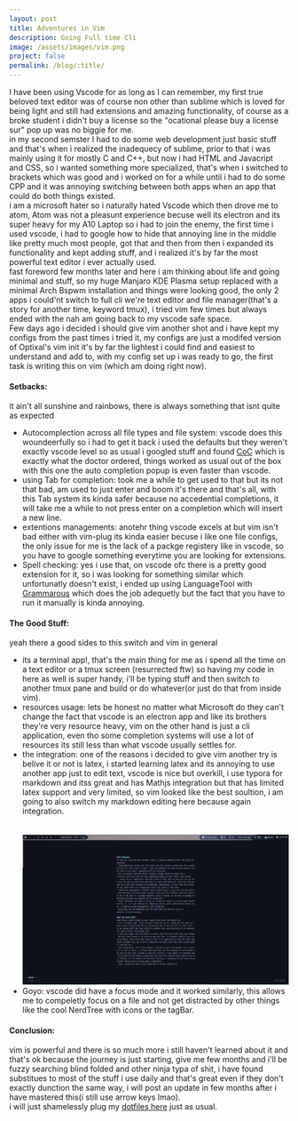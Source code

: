 ```yaml
---
layout: post
title: Adventures in Vim
description: Going Full time Cli
image: /assets/images/vim.png
project: false
permalink: /blog/:title/
---
```



I have been using Vscode for as long as I can remember, my first true beloved
text editor was of course non other than sublime which is loved for being light
and still had extensions and amazing functionality, of course as a broke student
i didn't buy a license so the "ocational please buy a license sur" pop up was no
biggie for me. <br>
in my second semster I had to do some web development just basic stuff and
that's when i realized the inadequecy of sublime, prior to that i was mainly
using it for mostly C and C++, but now i had HTML and  Javacript and CSS, so i
wanted something more specialized, that's when i switched to brackets which was
good and i worked on for a while until i had to do some CPP and it was annoying
switching between both apps when an app that could do both things existed.<br>
i am a microsoft hater so i naturally hated Vscode which then drove me to atom,
Atom was not a pleasunt experience becuse well its electron and its super heavy
for my A10 Laptop so i had to join the enemy, the first time i used vscode, i
had to google how to hide that annoying line in the middle like pretty much most
people, got that and then from then i expanded its functionality and kept adding
stuff, and i realized it's by far the most powerful text editor i ever actually
used.<br>
fast foreword few months later and here i am thinking about life and
going minimal and stuff, so my huge Manjaro KDE Plasma setup replaced with a
minimal Arch Bspwm installation and things were looking good, the only 2 apps i
could'nt switch to full cli we're text editor and file manager(that's a story for
another time, keyword tmux), i tried vim few times but always ended with the nah
am going back to my vscode safe space.<br>
Few days ago i decided i should give vim another shot and i have kept my configs from the past times  i tried it, my configs are just a modifed version of Optixal's vim init
it's by far the lightest i could find and easiest to understand and add to, with my config set up i was ready to go, the first task is writing this on vim (which am doing right now). <br>

#### Setbacks:
it ain't all sunshine and rainbows, there is always something that isnt quite as expected
- Autocomplection across all file types and file system: vscode does this woundeerfully so i had to get it back i used the defaults but they weren't exactly vscode level so as usual i googled stuff and found [CoC](https://github.com/neoclide/coc.nvim) which is exactly what the doctor ordered, things worked as usual out of the box with this one the auto completion popup is even faster than vscode. <br>
-  using Tab for completion: took me a while to get used to that but its not that bad, am used to just enter and boom it's there and that's all, with this Tab system its kinda safer because no accedential completions, it will take me a while to not press enter on a completion which will insert a new line.<br>
- extentions managements: anotehr thing vscode excels at but vim isn't bad either with vim-plug its kinda easier becuse i like one file configs, the only issue for me is the lack of a packge registery like in vscode, so you have to google something everytime you are looking for extensions. <br>
- Spell checking: yes i use that, on vscode ofc there is a pretty good extension for it, so i was looking for something similar which unfortunatly doesn't exist, i ended up using LanguageTool with [Grammarous](https://github.com/rhysd/vim-grammarous) which does the job adequetly but the fact that you have to run it manually is kinda annoying.

#### The Good Stuff:
yeah there a good sides to this switch and vim in general
- its a terminal app!, that's the main thing for me as i spend all the time on a text editor or a tmux screen (resurrected ftw) so having my code in here as well is super handy, i'll be typing stuff and then switch to another tmux pane and build or do whatever(or just do that from inside vim).<br>
- resources usage: lets be honest no matter what Microsoft do they can't change the fact that vscode is an electron app and like  its brothers they're very resource heavy, vim on the other hand is just a cli application, even tho some completion systems will use a lot of resources its still less than what vscode usually settles for.<br>
- the integration: one of the reasons i decided to give vim another try is belive it or not is latex, i started learning latex and its annoying to use another app just to edit text, vscode is nice but overkill, i use typora for markdown and itss great and has Mathjs integration but that has limited latex support and very limited, so vim looked like the best soultion, i am going to also switch my markdown editing here because again integration.
    <br><br><br>
    <img src="/assets/images/goyo.png">
- Goyo: vscode did have a focus mode and it worked similarly, this allows me to compeletly focus on a file and not get distracted by other things like the cool NerdTree with icons or the tagBar.


#### Conclusion:
vim is powerful and there is so much more i still haven't learned about it and
that's ok because the journey is just starting, give me few months and i'll be
fuzzy searching blind folded and other ninja typa of shit, i have found
substitues to most of the stuff i use daily and that's great even if they don't
exactly dunction the same way, i will post an update in few months after i have
mastered this(i still use arrow keys lmao).<br>
i will just shamelessly plug my [dotfiles here](https://github.com/Blacksuan19/Dotfiles) just as usual.
